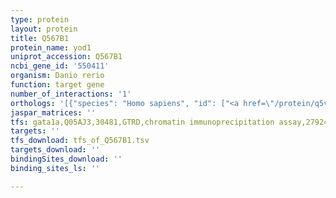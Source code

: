 ```yaml
---
type: protein
layout: protein
title: Q567B1
protein_name: yod1
uniprot_accession: Q567B1
ncbi_gene_id: '550411'
organism: Danio rerio
function: target gene
number_of_interactions: '1'
orthologs: '[{"species": "Homo sapiens", "id": ["<a href=\"/protein/q5vvq6\">Q5VVQ6</a>"]}, {"species": "Mus musculus", "id": ["<a href=\"/protein/q8cb27\">Q8CB27</a>"]}, {"species": "Rattus norvegicus", "id": ["<a href=\"/protein/q32q05\">Q32Q05</a>"]}, {"species": "Drosophila melanogaster", "id": ["<a href=\"/protein/q9vrj9\">Q9VRJ9</a>"]}, {"species": "Saccharomyces cerevisiae", "id": ["<a href=\"/protein/p43558\">P43558</a>"]}]'
jaspar_matrices: ''
tfs: gata1a,Q05AJ3,30481,GTRD,chromatin immunoprecipitation assay,27924024%5Buid%5D,No
targets: ''
tfs_download: tfs_of_Q567B1.tsv
targets_download: ''
bindingSites_download: ''
binding_sites_ls: ''

---
```

